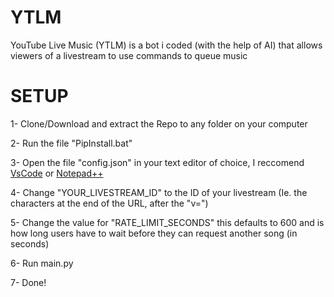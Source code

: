 # YTLM
YouTube Live Music  (YTLM) is a bot i coded (with the help of AI) that allows viewers of a livestream to use commands to queue music

# SETUP
1- Clone/Download and extract the Repo to any folder on your computer

2- Run the file "PipInstall.bat"

3- Open the file "config.json" in your text editor of choice, I reccomend [VsCode](https://code.visualstudio.com/download) or [Notepad++](https://notepad-plus-plus.org/downloads/v8.6.7/)

4- Change "YOUR_LIVESTREAM_ID" to the ID of your livestream (Ie. the characters at the end of the URL, after the "v=")

5- Change the value for "RATE_LIMIT_SECONDS" this defaults to 600 and is how long users have to wait before they can request another song (in seconds)

6- Run main.py

7- Done!
